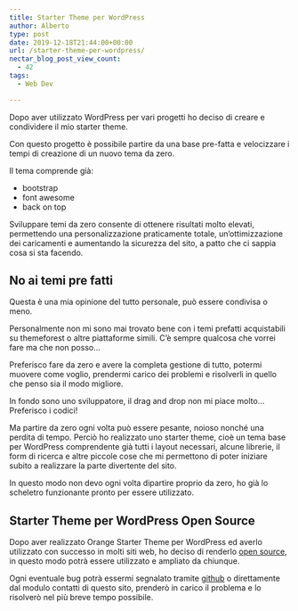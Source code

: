 ```yaml
---
title: Starter Theme per WordPress
author: Alberto
type: post
date: 2019-12-18T21:44:00+00:00
url: /starter-theme-per-wordpress/
nectar_blog_post_view_count:
  - 42
tags:
  - Web Dev

---
```

Dopo aver utilizzato WordPress per vari progetti ho deciso di creare e condividere il mio starter theme.

Con questo progetto è possibile partire da una base pre-fatta e velocizzare i tempi di creazione di un nuovo tema da zero.

Il tema comprende già:

  * bootstrap
  * font awesome
  * back on top

Sviluppare temi da zero consente di ottenere risultati molto elevati, permettendo una personalizzazione praticamente totale, un’ottimizzazione dei caricamenti e aumentando la sicurezza del sito, a patto che ci sappia cosa si sta facendo.

## No ai temi pre fatti

Questa è una mia opinione del tutto personale, può essere condivisa o meno.

Personalmente non mi sono mai trovato bene con i temi prefatti acquistabili su themeforest o altre piattaforme simili. C’è sempre qualcosa che vorrei fare ma che non posso…

Preferisco fare da zero e avere la completa gestione di tutto, potermi muovere come voglio, prendermi carico dei problemi e risolverli in quello che penso sia il modo migliore.

In fondo sono uno sviluppatore, il drag and drop non mi piace molto… Preferisco i codici!

Ma partire da zero ogni volta può essere pesante, noioso nonché una perdita di tempo. Perciò ho realizzato uno starter theme, cioè un tema base per WordPress comprendente già tutti i layout necessari, alcune librerie, il form di ricerca e altre piccole cose che mi permettono di poter iniziare subito a realizzare la parte divertente del sito.

In questo modo non devo ogni volta dipartire proprio da zero, ho già lo scheletro funzionante pronto per essere utilizzato.

## Starter Theme per WordPress Open Source

Dopo aver realizzato Orange Starter Theme per WordPress ed averlo utilizzato con successo in molti siti web, ho deciso di renderlo <a href="https://github.com/alby-dev/orange-starter-theme" rel="noreferrer noopener" target="_blank">open source</a>, in questo modo potrà essere utilizzato e ampliato da chiunque.

Ogni eventuale bug potrà essermi segnalato tramite <a href="https://github.com/alby-dev/orange-starter-theme" rel="noreferrer noopener" target="_blank">github</a> o direttamente dal modulo contatti di questo sito, prenderò in carico il problema e lo risolverò nel più breve tempo possibile.
